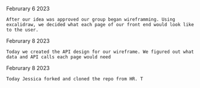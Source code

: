 Februrary 6 2023

    After our idea was approved our group began wireframming. Using excalidraw, we decided what each page of our front end would look like to the user.


Februrary 8 2023

    Today we created the API design for our wireframe. We figured out what data and API calls each page would need

Februrary 8 2023

    Today Jessica forked and cloned the repo from HR. T
